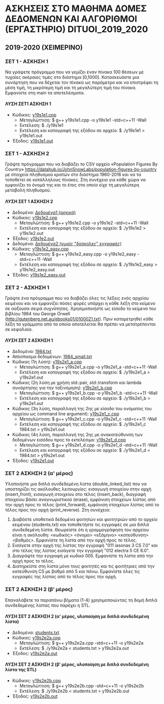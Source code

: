 # ΑΣΚΗΣΕΙΣ ΣΤΟ ΜΑΘΗΜΑ ΔΟΜΕΣ ΔΕΔΟΜΕΝΩΝ ΚΑΙ ΑΛΓΟΡΙΘΜΟΙ (ΕΡΓΑΣΤΗΡΙΟ) DITUOI_2019_2020

## 2019-2020 (ΧΕΙΜΕΡΙΝΟ)

### ΣΕΤ 1 - ΑΣΚΗΣΗ 1

Να γράψετε πρόγραμμα που να γεμίζει έναν πίνακα 100 θέσεων με τυχαίες ακέραιες τιμές στο διάστημα [0,1000]. Κατασκευάστε μια συνάρτηση που να δέχεται τον πίνακα ως παράμετρο και να επιστρέφει τη μέση τιμή, τη μικρότερη τιμή και τη μεγαλύτερη τιμή του πίνακα. Εμφανίστε στη main τα αποτελέσματα.

#### ΛΥΣΗ ΣΕΤ1 ΑΣΚΗΣΗ 1

- Κώδικας: [y19s1e1.cpp](./y19s1e1.cpp)
  - Μεταγλώττιση: $ g++ y19s1e1.cpp -o y19s1e1 -std=c++11 -Wall
  - Εκτέλεση: $ ./y19s1e1
  - Εκτέλεση και καταγραφή της εξόδου σε αρχείο: $ ./y19s1e1 > y19s1e1.out
- Έξοδος: [y19s1e1.out](./y19s1e1.out)

### ΣΕΤ 1 - ΑΣΚΗΣΗ 2

Γράψτε πρόγραμμα που να διαβάζει το CSV αρχείο «Population Figures By Country» <https://datahub.io/JohnSnowLabs/population-figures-by-country> με στοιχεία πληθυσμού κρατών στο διάστημα 1960-2016 και να τα τοποθετεί σε κατάλληλους πίνακες. Στη συνέχεια για κάθε χώρα να εμφανίζει το όνομά της και το έτος στο οποίο είχε τη μεγαλύτερη μεταβολή πληθυσμού.

#### ΛΥΣΗ ΣΕΤ 1 ΑΣΚΗΣΗ 2

- Δεδομένα: [Δεδομένα1 (αρχικά)](./population-figures-by-country-csv_csv.csv)
- Κώδικας: [y19s1e2.cpp](./y19s1e2.cpp)
  - Μεταγλώττιση: $ g++ y19s1e2.cpp -o y19s1e2 -std=c++11 -Wall
  - Εκτέλεση και καταγραφή της εξόδου σε αρχείο: $ ./y19s1e2 > y19s1e2.out
- Έξοδος: [y19s1e2.out](./y19s1e2.out)
- Δεδομένα: [Δεδομένα2 (χωρίς "δύσκολες" εγγραφές)](./population-figures-easy.csv)
- Κώδικας: [y19s1e2_easy.cpp](./y19s1e2_easy.cpp)
  - Μεταγλώττιση: $ g++ y19s1e2_easy.cpp -o y19s1e2_easy -std=c++11 -Wall
  - Εκτέλεση και καταγραφή της εξόδου σε αρχείο: $ ./y19s1e2_easy > y19s1e2_easy.out
- Έξοδος: [y19s1e2_easy.out](./y19s1e2_easy.out)

### ΣΕΤ 2 - ΑΣΚΗΣΗ 1

Γράψτε ένα πρόγραμμα που να διαβάζει όλες τις λέξεις ενός αρχείου κειμένου και να εμφανίζει πόσες φορές υπάρχει η κάθε λέξη στο κείμενο σε αύξουσα σειρά συχνότητας. Χρησιμοποιήστε ως είσοδο το κείμενο του βιβλίου 1984 του George Orwell (http://gutenberg.net.au/ebooks01/0100021.txt). Πριν καταμετρηθεί κάθε λέξη τα γράμματα από τα οποία αποτελείται θα πρέπει να μετατρέπονται σε κεφαλαία.

#### ΛΥΣΗ ΣΕΤ 2 ΑΣΚΗΣΗ 1

- Δεδομένα: [1984.txt](./1984.txt)
- Απόσπασμα δεδομένων: [1984_small.txt](./1984_small.txt)
- Κώδικας (1η λύση): [y19s2e1_a.cpp](./y19s2e1_a.cpp)
  - Μεταγλώττιση: $ g++ y19s2e1_a.cpp -o y19s2e1_a -std=c++11 -Wall
  - Εκτέλεση και καταγραφή της εξόδου σε αρχείο: $ ./y19s2e1_a > y19s2e1.out
- Κώδικας (2η λύση με χρήση std::pair, std::transform και lambda συνάρτησης για την ταξινόμηση): [y19s2e1_b.cpp](./y19s2e1_b.cpp)
  - Μεταγλώττιση: $ g++ y19s2e1_b.cpp -o y19s2e1_b -std=c++11 -Wall
  - Εκτέλεση και καταγραφή της εξόδου σε αρχείο: $ ./y19s2e1_b > y19s2e1.out
- Κώδικας (3η λύση, παραλλαγή της 2ης με είσοδο του ονόματος του αρχείου ως command line argument): [y19s2e1_c.cpp](./y19s2e1_c.cpp)
  - Μεταγλώττιση: $ g++ y19s2e1_c.cpp -o y19s2e1_c -std=c++11 -Wall
  - Εκτέλεση και καταγραφή της εξόδου σε αρχείο: $ ./y19s2e1_c 1984.txt > y19s2e1.out
- Κώδικας (4η λύση, παραλλαγή της 2ης με ανακατεύθυνση των δεδομένων εισόδου προς το εκτελέσιμο: [y19s2e1_d.cpp](./y19s2e1_d.cpp)
  - Μεταγλώττιση: $ g++ y19s2e1_d.cpp -o y19s2e1_d -std=c++11 -Wall
  - Εκτέλεση και καταγραφή της εξόδου σε αρχείο: $ ./y19s2e1_d < 1984.txt > y19s2e1.out
- Έξοδος: [y19s2e1.out](./y19s2e1.out)

### ΣΕΤ 2 ΑΣΚΗΣΗ 2 (α' μέρος)

Υλοποιήστε μια διπλά συνδεδεμένη λίστα (double_linked_list) που να υποστηρίζει τις ακόλουθες λειτουργίες: εισαγωγή στοιχείου στην αρχή (insert_front), εισαγωγή στοιχείου στο τέλος (insert_back), διαγραφή στοιχείου βάσει αναγνωριστικού (erase), εμφάνιση στοιχείων λίστας από την αρχή προς το τέλος (print_forward), εμφάνιση στοιχείων λίστας από το τέλος προς την αρχή (print_reverse). Στη συνέχεια:

1. Διαβάστε υποθετικά δεδομένα φοιτητών και φοιτητριών από το αρχείο κειμένου (students.txt) και τοποθετήστε τις εγγραφές σε μια διπλά συνδεδεμένη λίστα. Θεωρείστε ότι η γραμμογράφηση του αρχείου είναι η ακόλουθη: <κωδικός> <όνομα> <εξάμηνο> <κατεύθυνση> <βαθμός>. Εμφανίστε τη λίστα από την αρχή προς το τέλος.
2. Εισάγετε στην αρχή της λίστας την εγγραφή "011 iasonas 3 CS 7.0" και στο τέλος της λίστας εισάγετε την εγγραφή "012 electra  5 CE 6.0".
3. Διαγράψτε την εγγραφή με κωδικό 005. Εμφανίστε τη λίστα από την αρχή προς το τέλος.
4. Διατηρείστε στη λίστα μόνο τους φοιτητές και τις φοιτήτριες από την κατεύθυνση CS με βαθμό από 5 και πάνω. Εμφανίστε όλες τις εγγραφές της λίστας από το τέλος προς την αρχή.

### ΣΕΤ 2 ΑΣΚΗΣΗ 2 (β' μέρος)

Επαναλάβετε τα παραπάνω βήματα (1-4) χρησιμοποιώντας τη δομή διπλά συνδεδεμένης λίστας που παρέχει η STL.

#### ΛΥΣΗ ΣΕΤ 2 ΑΣΚΗΣΗ 2 (α' μέρος, υλοποίηση με διπλά συνδεδεμένη λίστα)

- Δεδομένα: [students.txt](./students.txt)
- Κώδικας: [y19s2e2a.cpp](./y19s2e2a.cpp)
  - Μεταγλώττιση: $ g++ y19s2e2a.cpp -std=c++11 -o y19s2e2a
  - Εκτέλεση: $ ./y19s2e2a < students.txt > y19s2e2a.out
- Έξοδος: [y19s2e2a.out](./y19s2e2a.out)

#### ΛΥΣΗ ΣΕΤ 2 ΑΣΚΗΣΗ 2 (β' μέρος, υλοποίηση με διπλά συνδεδεμένη λίστα της STL)

- Κώδικας: [y19s2e2b.cpp](./y19s2e2b.cpp)
  - Μεταγλώττιση: $ g++ y19s2e2b.cpp -std=c++11 -o y19s2e2b
  - Εκτέλεση: $ ./y19s2e2b < students.txt > y19s2e2b.out
- Έξοδος: [y19s2e2b.out](./y19s2e2b.out)
